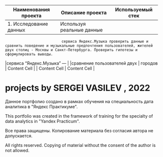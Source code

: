 | **Наименования проекта**  | **Описание проекта** | **Используемый стек** |
| ------------------------- | -------------------- |-----------------------|
| 1. Исследование данных    | Используя реальные данные 
                              сервиса Яндекс.Музыка проверить данные и сравнить поведение и музыкальные предпочтения пользователей, жителей                                   двух столиц - Москвы и Санкт-Петербурга. Проверить гипотезы и сформулировать выводы.
|сервиса “Яндекс.Музыка” —  |
|сравнение пользователей двух
| городов                  | Content Cell  |
| Content Cell  | Content Cell  |








# projects by SERGEI VASILEV , 2022

Данное портфолио создано в рамках обучения на специальность дата аналитика в "Яндекс Практикуме". 

This portfolio was created in the framework of training for the specialty of data analytics in "Yandex Practicum".

Все права защищены. Копирование материала без согласия автора не допускается. 

All rights reserved. Copying of material without the consent of the author is not allowed.
